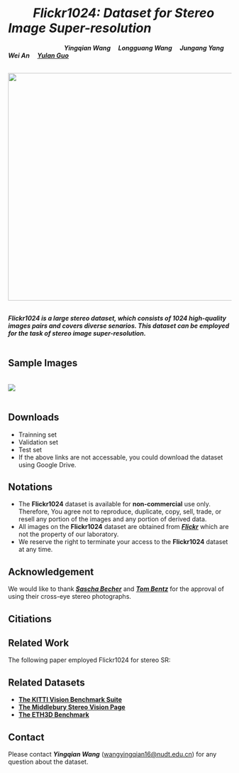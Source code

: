# &emsp;&emsp;*Flickr1024: Dataset for Stereo Image Super-resolution* <br>

&emsp;&emsp;&emsp;&emsp;&emsp;&emsp;&emsp;&emsp;&emsp;***Yingqian Wang&emsp; Longguang Wang&emsp; Jungang Yang&emsp; Wei An&emsp; [Yulan Guo](http://yulanguo.me/)***  <br>

&emsp;&emsp;&emsp;&emsp;&emsp;&emsp;&emsp;&emsp;&emsp;&emsp;&emsp;&emsp;
<img src="https://raw.github.com/YingqianWang/Flickr1024/master/pics/Flickr1024.png" width="512"><br><br>

***Flickr1024 is a large stereo dataset, which consists of 1024 high-quality images pairs and covers diverse senarios. 
This dataset can be employed for the task of stereo image super-resolution.*** <br><br>

## Sample Images

<br><img src="https://raw.github.com/YingqianWang/Flickr1024/master/pics/Sample Images.png"><br><br>

## Downloads
* Trainning set
* Validation set
* Test set
* If the above links are not accessable, you could download the dataset using Google Drive.

## Notations
* The **Flickr1024** dataset is available for **non-commercial** use only. 
  Therefore, You agree not to reproduce, duplicate, copy, sell, trade, or resell any portion of the images and any portion of derived data.
* All images on the **Flickr1024** dataset are obtained from [***Flickr***](https://flickr.com) which are not the property of our laboratory. 
* We reserve the right to terminate your access to the **Flickr1024** dataset at any time.

## Acknowledgement
We would like to thank [***Sascha Becher***](https://www.flickr.com/photos/stereotron/) and
[***Tom Bentz***](https://www.flickr.com/photos/tombentz) for the approval of using their cross-eye stereo photographs.

## Citiations



## Related Work
The following paper employed Flickr1024 for stereo SR:

## Related Datasets
* [**The KITTI Vision Benchmark Suite**](http://www.cvlibs.net/datasets/kitti/index.php)
* [**The Middlebury Stereo Vision Page**](http://vision.middlebury.edu/stereo/)
* [**The ETH3D Benchmark**](https://www.eth3d.net/) 

## Contact
Please contact ***Yingqian Wang*** (wangyingqian16@nudt.edu.cn) for any question about the dataset.
